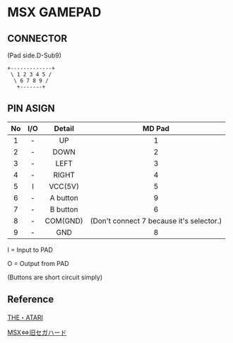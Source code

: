 # MSX GAMEPAD

## CONNECTOR
(Pad side.D-Sub9)

```
+-------------+
 \ 1 2 3 4 5 /
  \ 6 7 8 9 /
   +-------+
```

## PIN ASIGN

|No|I/O| Detail   |MD Pad|
|:-:|:-:|:-:|:-:|
| 1| - | UP   |1|
| 2| - | DOWN |2|
| 3| - | LEFT |3|
| 4| - | RIGHT|4|
| 5| I | VCC(5V)|5|
| 6| - | A button|9|
| 7| - | B button|6|
| 8| - | COM(GND)|(Don't connect 7 because it's selector.)|
| 9| - | GND     |8|

 I = Input to PAD
 
 O = Output from PAD

(Buttons are short circuit simply)

## Reference
[THE・ATARI](https://nesmd.nomaki.jp/gemepad.html)

[MSX⇔旧セガハード](https://nesmd.nomaki.jp/sg.html)
